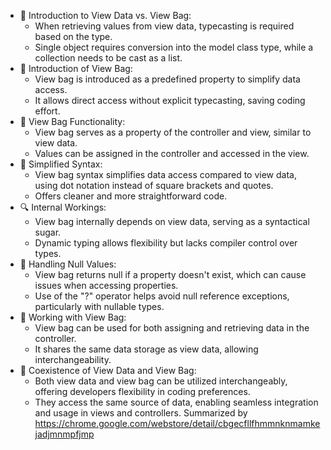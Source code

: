 - 💼 Introduction to View Data vs. View Bag:
  - When retrieving values from view data, typecasting is required based on the type.
  - Single object requires conversion into the model class type, while a collection needs to be cast as a list.
- 🎒 Introduction of View Bag:
  - View bag is introduced as a predefined property to simplify data access.
  - It allows direct access without explicit typecasting, saving coding effort.
- 🔄 View Bag Functionality:
  - View bag serves as a property of the controller and view, similar to view data.
  - Values can be assigned in the controller and accessed in the view.
- 🧹 Simplified Syntax:
  - View bag syntax simplifies data access compared to view data, using dot notation instead of square brackets and quotes.
  - Offers cleaner and more straightforward code.
- 🔍 Internal Workings:
  - View bag internally depends on view data, serving as a syntactical sugar.
  - Dynamic typing allows flexibility but lacks compiler control over types.
- 🚧 Handling Null Values:
  - View bag returns null if a property doesn't exist, which can cause issues when accessing properties.
  - Use of the "?" operator helps avoid null reference exceptions, particularly with nullable types.
- 🔄 Working with View Bag:
  - View bag can be used for both assigning and retrieving data in the controller.
  - It shares the same data storage as view data, allowing interchangeability.
- 🤝 Coexistence of View Data and View Bag:
  - Both view data and view bag can be utilized interchangeably, offering developers flexibility in coding preferences.
  - They access the same source of data, enabling seamless integration and usage in views and controllers.
Summarized by https://chrome.google.com/webstore/detail/cbgecfllfhmmnknmamkejadjmnmpfjmp
